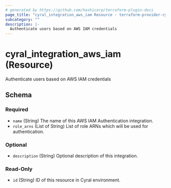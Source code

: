 ```yaml
---
# generated by https://github.com/hashicorp/terraform-plugin-docs
page_title: "cyral_integration_aws_iam Resource - terraform-provider-cyral"
subcategory: ""
description: |-
  Authenticate users based on AWS IAM credentials
---
```


# cyral_integration_aws_iam (Resource)

Authenticate users based on AWS IAM credentials

<!-- schema generated by tfplugindocs -->

## Schema

### Required

- `name` (String) The name of this AWS IAM Authentication integration.
- `role_arns` (List of String) List of role ARNs which will be used for authentication.

### Optional

- `description` (String) Optional description of this integration.

### Read-Only

- `id` (String) ID of this resource in Cyral environment.
